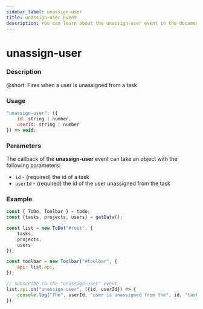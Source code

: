 ```yaml
---
sidebar_label: unassign-user
title: unassign-user Event
description: You can learn about the unassign-user event in the documentation of the DHTMLX JavaScript To Do List library. Browse developer guides and API reference, try out code examples and live demos, and download a free 30-day evaluation version of DHTMLX To Do List.
---
```


# unassign-user

### Description

@short: Fires when a user is unassigned from a task

### Usage

~~~js
"unassign-user": ({
    id: string | number,
    userId: string | number
}) => void;
~~~

### Parameters

The callback of the **unassign-user** event can take an object with the following parameters:

- `id` - (required) the id of a task
- `userId` - (required) the id of the user unassigned from the task

### Example

~~~js {15-17}
const { ToDo, Toolbar } = todo;
const {tasks, projects, users} = getData();

const list = new ToDo("#root", {
	tasks,
    projects,
    users
});

const toolbar = new Toolbar("#toolbar", {
	api: list.api,
});

// subscribe to the "unassign-user" event
list.api.on("unassign-user", ({id, userId}) => {
    console.log("The", userId, "user is unassigned from the", id, "task");
});
~~~
